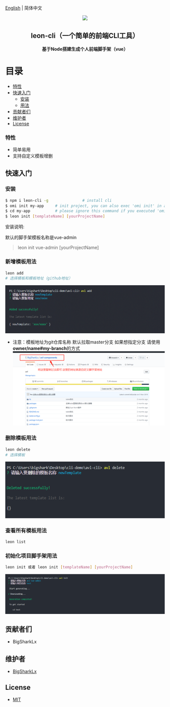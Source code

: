 [English](./README.EN.md) | 简体中文

<p align="center"><img width="100" src="https://vuejs.org/images/logo.png"></p>

<h2 align="center">leon-cli（一个简单的前端CLI工具）</h2>
<p align="center"><b>基于Node搭建生成个人前端脚手架（vue）</b></p>

# 目录

- [特性](#特性)
- [快速入门](#快速入门)
  - [安装](#安装)
  - [用法](#用法)
- [贡献者们](#贡献者们)
- [维护者](#维护者)
- [License](#license)

### 特性

- 简单易用
- 支持自定义模板增删

## 快速入门

### 安装

```bash
$ npm i leon-cli -g               # install cli
$ omi init my-app     # init project, you can also exec 'omi init' in an empty folder
$ cd my-app           # please ignore this command if you executed 'omi init' in an empty folder
$ leon init [templateName] [yourProjectName]
```

安装说明:

默认的脚手架模板名称是vue-admin
> leon init vue-admin [yourProjectName]

### 新增模板用法

```bash
leon add
# 选择模板和模板地址（github地址）
```

![leon-add](./img/readme_add.png)

- 注意：模板地址为git仓库名称 默认拉取master分支
 如果想指定分支 请使用 **owner/name#my-branch**的方式
![leon-add](./img/readme_gitAddress.png)

### 删除模板用法

```bash
leon delete
# 选择模板
```

![leon-add](./img/readme_delete.png)

### 查看所有模板用法

```bash
leon list
```

### 初始化项目脚手架用法

```bash
leon init 或者 leon init [templateName] [yourProjectName]
```

![leon-add](./img/readme_init.png)


## 贡献者们
- BigSharkLx

## 维护者

- [BigSharkLx](https://github.com/BigSharkLx)

## License

- [MIT](https://opensource.org/licenses/MIT)
